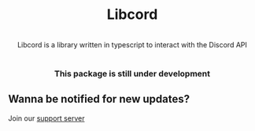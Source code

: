 <div align="center">
  
# Libcord


<br>Libcord is a library written in typescript to interact with the Discord API <br><br>

<h3>This package is still under development</h3>

</div>
<h2>Wanna be notified for new updates?</h2>

Join our [support server](https://discord.gg/ezjNxXE5ru)